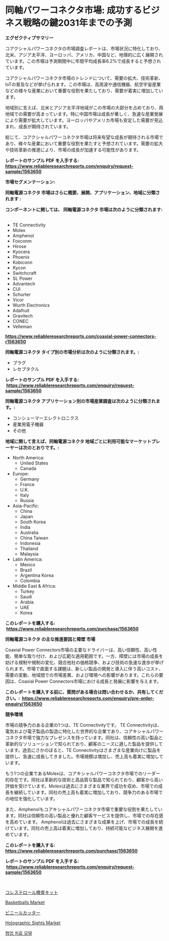 <p><h1>同軸パワーコネクタ市場: 成功するビジネス戦略の鍵2031年までの予測</h1></p><p><strong>エグゼクティブサマリー</strong></p>
<p><p>コアクシャルパワーコネクタの市場調査レポートは、市場状況に特化しており、北米、アジア太平洋、ヨーロッパ、アメリカ、中国など、地理的に広く展開されています。この市場は予測期間中に年間平均成長率6.2%で成長すると予想されています。</p><p>コアクシャルパワーコネクタ市場のトレンドについて、需要の拡大、技術革新、IoTの普及などが挙げられます。この市場は、高周波や通信機器、航空宇宙産業などの様々な産業において重要な役割を果たしており、需要が着実に増加しています。</p><p>地域別に言えば、北米とアジア太平洋地域がこの市場の大部分を占めており、両地域での需要が高まっています。特に中国市場は成長が著しく、急速な産業発展により需要が拡大しています。ヨーロッパやアメリカ市場も安定した需要が見込まれ、成長が期待されています。</p><p>総じて、コアクシャルパワーコネクタ市場は将来有望な成長が期待される市場であり、様々な産業において重要な役割を果たすと予想されています。需要の拡大や技術革新の推進により、市場の成長が加速する可能性があります。</p></p>
<p><strong>レポートのサンプル PDF を入手する: <a href="https://www.reliableresearchreports.com/enquiry/request-sample/1563650">https://www.reliableresearchreports.com/enquiry/request-sample/1563650</a></strong></p>
<p><strong>市場セグメンテーション:</strong></p>
<p><strong> 同軸電源コネクタ 市場はさらに概要、展開、アプリケーション、地域に分類されます :</strong></p>
<p><strong>コンポーネントに関しては、 同軸電源コネクタ 市場は次のように分類されます: &nbsp;</strong></p>
<p><ul><li>TE Connectivity</li><li>Molex</li><li>Amphenol</li><li>Foxconm</li><li>Hirose</li><li>Kyocera</li><li>Phoenix</li><li>Kobiconn</li><li>Kycon</li><li>Switchcraft</li><li>SL Power</li><li>Advantech</li><li>CUI</li><li>Schurter</li><li>Vicor</li><li>Wurth Electronics</li><li>Adafruit</li><li>Gravitech</li><li>CONEC</li><li>Velleman</li></ul></p>
<p><strong><a href="https://www.reliableresearchreports.com/coaxial-power-connectors-r1563650">https://www.reliableresearchreports.com/coaxial-power-connectors-r1563650</a></strong></p>
<p><strong> 同軸電源コネクタ タイプ別の市場分析は次のように分類されます。:</strong></p>
<p><ul><li>プラグ</li><li>レセプタクル</li></ul></p>
<p><strong>レポートのサンプル PDF を入手する: &nbsp;<a href="https://www.reliableresearchreports.com/enquiry/request-sample/1563650">https://www.reliableresearchreports.com/enquiry/request-sample/1563650</a></strong></p>
<p><strong> 同軸電源コネクタ アプリケーション別の市場産業調査は次のように分類されます。:</strong></p>
<p><ul><li>コンシューマーエレクトロニクス</li><li>産業用電子機器</li><li>その他</li></ul></p>
<p><strong>地域に関して言えば、同軸電源コネクタ 地域ごとに利用可能なマーケットプレーヤーは次のとおりです。:</strong></p>
<p><ul>
    <li>
        North America:
        <ul>
            <li>United States</li>
            <li>Canada</li>
        </ul>
    </li>
    <li>
        Europe:
        <ul>
            <li>Germany</li>
            <li>France</li>
            <li>U.K.</li>
            <li>Italy</li>
            <li>Russia</li>
        </ul>
    </li>
    <li>
        Asia-Pacific:
        <ul>
            <li>China</li>
            <li>Japan</li>
            <li>South Korea</li>
            <li>India</li>
            <li>Australia</li>
            <li>China Taiwan</li>
            <li>Indonesia</li>
            <li>Thailand</li>
            <li>Malaysia</li>
        </ul>
    </li>
    <li>
        Latin America:
        <ul>
            <li>Mexico</li>
            <li>Brazil</li>
            <li>Argentina Korea</li>
            <li>Colombia</li>
        </ul>
    </li>
    <li>
        Middle East & Africa:
        <ul>
            <li>Turkey</li>
            <li>Saudi</li>
            <li>Arabia</li>
            <li>UAE</li>
            <li>Korea</li>
        </ul>
    </li>
    </ul></p>
<p><strong>このレポートを購入する: &nbsp;<a href="https://www.reliableresearchreports.com/purchase/1563650">https://www.reliableresearchreports.com/purchase/1563650</a></strong></p>
<p><strong>同軸電源コネクタ の主な推進要因と障壁 市場</strong></p>
<p><p>Coaxial Power Connectors市場の主要なドライバーは、高い信頼性、高い性能、簡単な取り付け、および広範な適用範囲です。一方、障壁には市場の成長を妨げる規制や規制の変化、競合他社の価格競争、および技術の急速な進歩が挙げられます。市場で直面する課題は、新しい製品の開発と導入に伴う高いコスト、需要の変動、地域間での市場差異、および環境への影響があります。これらの要因は、Coaxial Power Connectors市場における成長と発展に影響を与えます。</p></p>
<p><strong>このレポートを購入する前に、質問がある場合は問い合わせるか、共有してください。:&nbsp; <a href="https://www.reliableresearchreports.com/enquiry/pre-order-enquiry/1563650">https://www.reliableresearchreports.com/enquiry/pre-order-enquiry/1563650</a></strong></p>
<p><strong>競争環境</strong></p>
<p><p>市場の競争力のある企業の1つは、TE Connectivityです。 TE Connectivityは、電気および電子製品の製造に特化した世界的な企業であり、コアキシャルパワーコネクタ市場で強力なプレゼンスを持っています。同社は、信頼性の高い製品と革新的なソリューションで知られており、顧客のニーズに適した製品を提供しています。過去にさかのぼると、TE Connectivityはさまざまな産業向けに製品を提供し、急速に成長してきました。市場規模は増加し、売上高も着実に増加しています。</p><p>もう1つの企業であるMolexは、コアキシャルパワーコネクタ市場でのリーダー的存在です。同社は革新的な技術と高品質な製品で知られており、顧客から高い評価を受けています。Molexは過去にさまざまな業界で成功を収め、市場での成長を継続しています。同社の売上高も着実に増加しており、競争力のある市場での地位を強化しています。</p><p>また、Amphenolもコアキシャルパワーコネクタ市場で重要な役割を果たしています。同社は信頼性の高い製品と優れた顧客サービスを提供し、市場での存在感を高めています。 Amphenolは過去にさまざまな成果を上げ、市場での成長を続けています。同社の売上高は着実に増加しており、持続可能なビジネス展開を進めています。</p></p>
<p><strong>このレポートを購入する: &nbsp; <a href="https://www.reliableresearchreports.com/purchase/1563650">https://www.reliableresearchreports.com/purchase/1563650</a></strong></p>
<p><strong>レポートのサンプル PDF を入手する: &nbsp;<a href="https://www.reliableresearchreports.com/enquiry/request-sample/1563650">https://www.reliableresearchreports.com/enquiry/request-sample/1563650</a></strong><strong></strong></p>
<p>&nbsp;</p>
<p><p><a href="https://github.com/MosesSpinka1914/Market-Research-Report-List-1/blob/main/762059965812.md">コレステロール検査キット</a></p><p><a href="https://issuu.com/reportprime-2/docs/basketballs-market-size-2030.pptx">Basketballs Market</a></p><p><a href="https://github.com/RudyBoyer2017/Market-Research-Report-List-1/blob/main/225871965813.md">ビニールカッター</a></p><p><a href="https://github.com/susanjprice2023/Market-Research-Report-List-1/blob/main/holographic-sights-market.md">Holographic Sights Market</a></p><p><a href="https://github.com/durgin521/Market-Research-Report-List-1/blob/main/101792464338.md">협업 치료 모델</a></p></p>